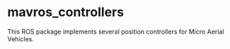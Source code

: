 # mavros_controllers
This ROS package implements several position controllers for Micro Aerial Vehicles.
